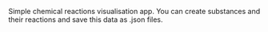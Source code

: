 Simple chemical reactions visualisation app. You can create substances and their reactions and save this data as .json files.
